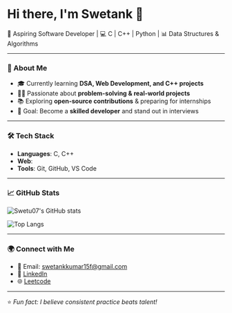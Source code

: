 # Hi there, I'm Swetank 👋  

🚀 Aspiring Software Developer | 💻 C | C++ | Python | 📊 Data Structures & Algorithms  

---

### 🌟 About Me  
- 🎓 Currently learning **DSA, Web Development, and C++ projects**  
- 🧑‍💻 Passionate about **problem-solving & real-world projects**  
- 📚 Exploring **open-source contributions** & preparing for internships  
- 🎯 Goal: Become a **skilled developer** and stand out in interviews  

---

### 🛠️ Tech Stack  
- **Languages**: C, C++ 
- **Web**:
- **Tools**: Git, GitHub, VS Code 

---

### 📈 GitHub Stats  
![Swetu07's GitHub stats](https://github-readme-stats.vercel.app/api?username=Swetu07&show_icons=true&theme=tokyonight)  

![Top Langs](https://github-readme-stats.vercel.app/api/top-langs/?username=Swetu07&layout=compact&theme=tokyonight)  

---

### 🌍 Connect with Me  
- 📧 Email: swetankkumar15f@gmail.com
- 💼 [LinkedIn](https://www.linkedin.com/in/swetank-kumar-703086307)  
- 🌐 [Leetcode](https://leetcode.com/u/swetu07/)

---

⭐️ *Fun fact: I believe consistent practice beats talent!*  


<!--
**Swetu07/Swetu07** is a ✨ _special_ ✨ repository because its `README.md` (this file) appears on your GitHub profile.

Here are some ideas to get you started:

- 🔭 I’m currently working on ...
- 🌱 I’m currently learning ...
- 👯 I’m looking to collaborate on ...
- 🤔 I’m looking for help with ...
- 💬 Ask me about ...
- 📫 How to reach me: ...
- 😄 Pronouns: ...
- ⚡ Fun fact: ...
-->
